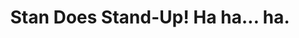 ---
title: "Stan Does Stand-Up! Ha ha... ha."
summary: "This was my second time doing stand-up, ever, I had a blast! Can't speak for the audience."
runtime: "9:10"
yt_id: "DVtBj2g3_r8"
written_by: "Stanley Idesis"
directed_by: "Stanley Idesis"
edited_by: "Stanley Idesis"
starring: "Stanley Idesis"
---